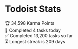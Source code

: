 
# Todoist Stats

<!-- TODO-IST:START -->
🏆  34,598 Karma Points           
🌸  Completed 4 tasks today           
✅  Completed 13,200 tasks so far           
⏳  Longest streak is 209 days
<!-- TODO-IST:END -->
